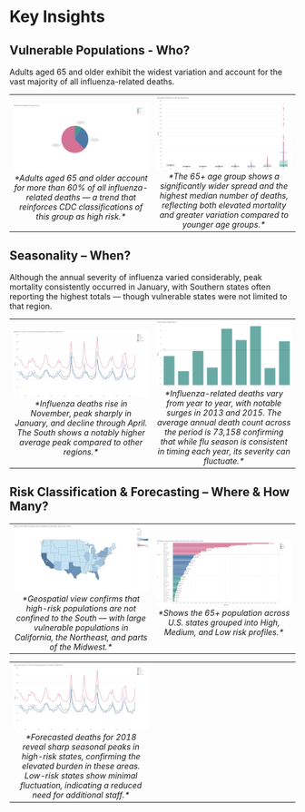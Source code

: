 # Key Insights


## Vulnerable Populations - Who?
Adults aged 65 and older exhibit the widest variation and account for the vast majority of all influenza-related deaths.

<table>
<tr>
<td align="center" width="33%">
  <img src="visuals/pie-deaths-agepng.png" width="325"><br>
  <em>*Adults aged 65 and older account for more than 60% of all influenza-related deaths — a trend that reinforces CDC classifications of this group as high risk.*</em>
</td>
<td align="center" width="33%">
  <img src="visuals/box-age-group.png" width="325"><br>
  <em>*The 65+ age group shows a significantly wider spread and the highest median number of deaths, reflecting both elevated mortality and greater variation compared to younger age groups.*</em>
</td>
</tr>
</table>


## Seasonality – When?
Although the annual severity of influenza varied considerably, peak mortality consistently occurred in January, with Southern states often reporting the highest totals — though vulnerable states were not limited to that region.

<table>
<tr>
<td align="center" width="50%">
    <img src="visuals/line-region-yearly.png" width="325"><br>
    <em>*Influenza deaths rise in November, peak sharply in January, and decline through April. The South shows a notably higher average peak compared to other regions.*</em>
</td>
<td align="center" width="50%">
    <img src="visuals/bar-deaths-year.png" width="325"><br>
    <em>*Influenza-related deaths vary from year to year, with notable surges in 2013 and 2015. The average annual death count across the period is 73,158 confirming that while flu season is consistent in timing each year, its severity can fluctuate.*</em>
</td>
</tr>
</table>


## Risk Classification & Forecasting – Where & How Many?


<table>
<tr>
<td align="center" width="50%">
  <img src="visuals/map-vulnerable.png" width="250"><br>
  <em>*Geospatial view confirms that high-risk populations are not confined to the South — with large vulnerable populations in California, the Northeast, and parts of the Midwest.*</em>
</td>
<td align="center" width="50%">
  <img src="visuals/bar-risk-population.png" width="250"><br>
  <em>*Shows the 65+ population across U.S. states grouped into High, Medium, and Low risk profiles.*</em>
</td>
</tr>
</table>


<table>
<tr>
<td align="center" width="33%">
  <img src="visuals/line-region-yearly.png" width="250"><br>
  <em>*Forecasted deaths for 2018 reveal sharp seasonal peaks in high-risk states, confirming the elevated burden in these areas. Low-risk states show minimal fluctuation, indicating a reduced need for additional staff.*</em>
</td>
<td width="33%"></td> <!-- Right spacer -->
</tr>
</table>